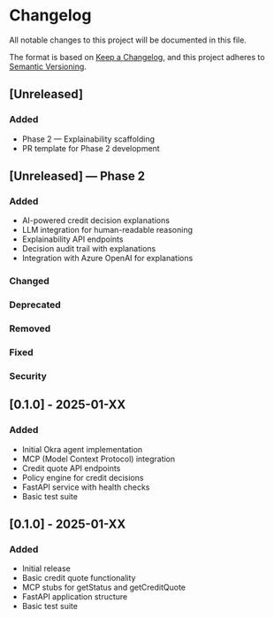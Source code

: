 # Changelog

All notable changes to this project will be documented in this file.

The format is based on [Keep a Changelog](https://keepachangelog.com/en/1.0.0/),
and this project adheres to [Semantic Versioning](https://semver.org/spec/v2.0.0.html).

## [Unreleased]

### Added
- Phase 2 — Explainability scaffolding
- PR template for Phase 2 development

## [Unreleased] — Phase 2

### Added
- AI-powered credit decision explanations
- LLM integration for human-readable reasoning
- Explainability API endpoints
- Decision audit trail with explanations
- Integration with Azure OpenAI for explanations

### Changed

### Deprecated

### Removed

### Fixed

### Security

## [0.1.0] - 2025-01-XX

### Added
- Initial Okra agent implementation
- MCP (Model Context Protocol) integration
- Credit quote API endpoints
- Policy engine for credit decisions
- FastAPI service with health checks
- Basic test suite

## [0.1.0] - 2025-01-XX

### Added
- Initial release
- Basic credit quote functionality
- MCP stubs for getStatus and getCreditQuote
- FastAPI application structure
- Basic test suite
